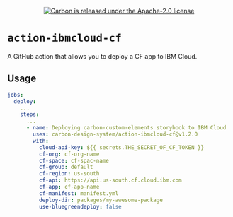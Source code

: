 <p align="center">
  <a href="https://github.com/carbon-design-system/carbon-custom-elements/blob/master/LICENSE">
    <img src="https://img.shields.io/badge/license-Apache--2.0-blue.svg" alt="Carbon is released under the Apache-2.0 license" />
  </a>
</p>

# `action-ibmcloud-cf`

A GitHub action that allows you to deploy a CF app to IBM Cloud.

## Usage

```yaml
jobs:
  deploy:
    ...
    steps:
      ...
      - name: Deploying carbon-custom-elements storybook to IBM Cloud
        uses: carbon-design-system/action-ibmcloud-cf@v1.2.0
        with:
          cloud-api-key: ${{ secrets.THE_SECRET_OF_CF_TOKEN }}
          cf-org: cf-org-name
          cf-space: cf-spac-name
          cf-group: default
          cf-region: us-south
          cf-api: https://api.us-south.cf.cloud.ibm.com        
          cf-app: cf-app-name
          cf-manifest: manifest.yml
          deploy-dir: packages/my-awesome-package
          use-bluegreendeploy: false
```
